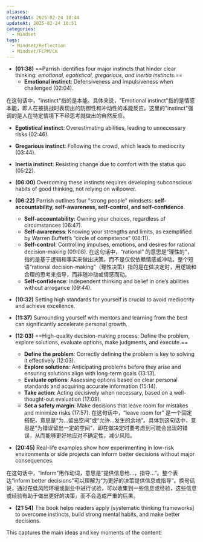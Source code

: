 ```yaml
---
aliases: 
createdAt: 2025-02-24 10:44
updateAt: 2025-02-24 10:51
categories:
  - Mindset
tags:
  - Mindset/Reflection
  - Mindset/FCPM/CK
---
```


- **(01:38)** ==Parrish identifies four major instincts that hinder clear thinking: _emotional, egotistical, gregarious, and inertia instincts._==
  - **Emotional instinct**: Defensiveness and impulsiveness when challenged (02:04).
<!--SR:!2025-03-25,3,250-->

在这句话中，"instinct"指的是本能。具体来说，"Emotional instinct"指的是情感本能，即人在被挑战时表现出的防御性和冲动性的本能反应。这里的"instinct"强调的是人在特定情境下不经思考就做出的自然反应。
- **Egotistical instinct**: Overestimating abilities, leading to unnecessary risks (02:46).
- **Gregarious instinct**: Following the crowd, which leads to mediocrity (03:44).
- **Inertia instinct**: Resisting change due to comfort with the status quo (05:22).

- **(06:00)** Overcoming these instincts requires developing subconscious habits of good thinking, not relying on willpower.
- **(06:22)** Parrish outlines four "strong people" mindsets: **self-accountability, self-awareness, self-control, and self-confidence**.
  - **Self-accountability**: Owning your choices, regardless of circumstances (06:47).
  - **Self-awareness**: Knowing your strengths and limits, as exemplified by Warren Buffett’s “circle of competence” (08:11).
  - **Self-control**: Controlling impulses, emotions, and desires for rational decision-making (09:08).
  在这句话中，“rational” 的意思是“理性的”，指的是基于逻辑和事实来做出决策，而不是仅仅依赖情感或冲动。整个短语“rational decision-making”（理性决策）指的是在做决定时，用逻辑和合理的思考来指导，而非随冲动或情感而动。
  - **Self-confidence**: Independent thinking and belief in one’s abilities without arrogance (09:44).
- **(10:32)** Setting high standards for yourself is crucial to avoid mediocrity and achieve excellence.
- **(11:37)** Surrounding yourself with mentors and learning from the best can significantly accelerate personal growth.
- **(12:03)** ==High-quality decision-making process: Define the problem, explore solutions, evaluate options, make judgments, and execute.==
  - **Define the problem**: Correctly defining the problem is key to solving it effectively (12:03).
  - **Explore solutions**: Anticipating problems before they arise and ensuring solutions align with long-term goals (13:13).
  - **Evaluate options**: Assessing options based on clear personal standards and acquiring accurate information (15:14).
  - **Take action**: Acting decisively when necessary, based on a well-thought-out evaluation (17:09).
  - **Set a safety margin**: Make decisions that leave room for mistakes and minimize risks (17:57).
  在这句话中，“leave room for” 是一个固定搭配，意思是“为…留出空间”或“允许…发生的余地”。具体到这句话中，意思是“为错误留出一定的空间”，即在做决定时要考虑到可能会出现的错误，从而能够更好地应对不确定性，减少风险。
- **(20:45)** Real-life examples show how experimenting in low-risk environments or side projects can inform better decisions without major consequences.

在这句话中，“inform”用作动词，意思是“提供信息给...，指导...”。整个表达“inform better decisions”可以理解为“为更好的决策提供信息或指导”。换句话说，通过在低风险环境或副业中进行试验，可以收集到一些信息或经验，这些信息或经验有助于做出更好的决策，而不会造成严重的后果。

- **(21:54)** The book helps readers apply [systematic thinking frameworks] to overcome instincts, build strong mental habits, and make better decisions.

This captures the main ideas and key moments of the content!
